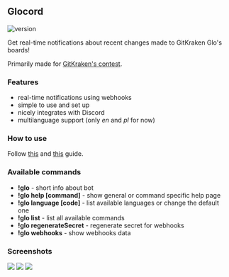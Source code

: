 ## Glocord

![version](https://img.shields.io/github/package-json/v/sszczep/Glocord.svg)

Get real-time notifications about recent changes made to GitKraken Glo's boards! 

Primarily made for [GitKraken's contest](https://www.gitkraken.com/glo-api-contest).

### Features
- real-time notifications using webhooks
- simple to use and set up
- nicely integrates with Discord
- multilanguage support (only *en* and *pl* for now)

### How to use
Follow [this](https://github.com/sszczep/Glocord/wiki/Inviting-bot-to-your-own-Discord-server) and [this](https://github.com/sszczep/Glocord/wiki/Adding-webhooks-to-GitKraken-Glo's-boards) guide.

### Available commands
- **!glo** - short info about bot
- **!glo help [command]** - show general or command specific help page
- **!glo language [code]** - list available languages or change the default one
- **!glo list** - list all available commands
- **!glo regenerateSecret** - regenerate secret for webhooks
- **!glo webhooks** - show webhooks data

### Screenshots
![](https://user-images.githubusercontent.com/21238816/54790784-ad8b2380-4c37-11e9-9506-d35ce7aa6054.png)
![](https://user-images.githubusercontent.com/21238816/54790822-d57a8700-4c37-11e9-955e-3e99befd92f1.png)
![](https://user-images.githubusercontent.com/21238816/54790964-4a4dc100-4c38-11e9-894b-68ed62c78d23.png)
